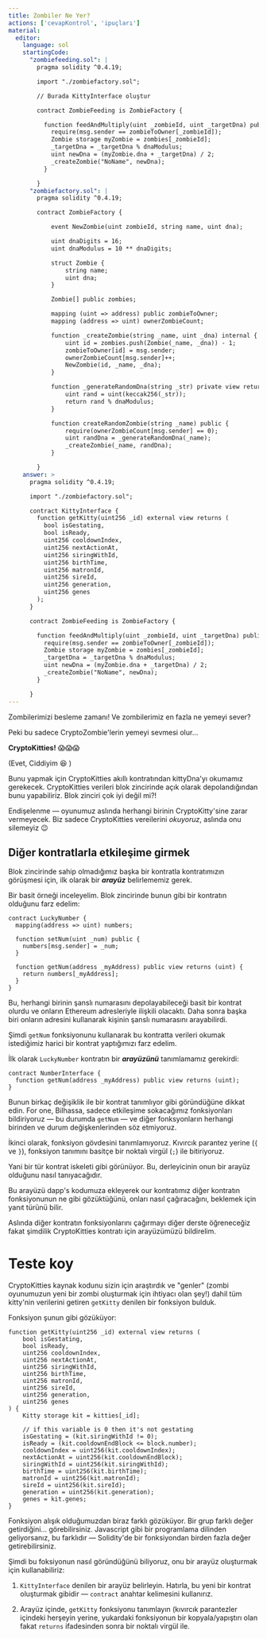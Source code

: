 ```yaml
---
title: Zombiler Ne Yer?
actions: ['cevapKontrol', 'ipuçları']
material:
  editor:
    language: sol
    startingCode:
      "zombiefeeding.sol": |
        pragma solidity ^0.4.19;

        import "./zombiefactory.sol";

        // Burada KittyInterface oluştur

        contract ZombieFeeding is ZombieFactory {

          function feedAndMultiply(uint _zombieId, uint _targetDna) public {
            require(msg.sender == zombieToOwner[_zombieId]);
            Zombie storage myZombie = zombies[_zombieId];
            _targetDna = _targetDna % dnaModulus;
            uint newDna = (myZombie.dna + _targetDna) / 2;
            _createZombie("NoName", newDna);
          }

        }
      "zombiefactory.sol": |
        pragma solidity ^0.4.19;

        contract ZombieFactory {

            event NewZombie(uint zombieId, string name, uint dna);

            uint dnaDigits = 16;
            uint dnaModulus = 10 ** dnaDigits;

            struct Zombie {
                string name;
                uint dna;
            }

            Zombie[] public zombies;

            mapping (uint => address) public zombieToOwner;
            mapping (address => uint) ownerZombieCount;

            function _createZombie(string _name, uint _dna) internal {
                uint id = zombies.push(Zombie(_name, _dna)) - 1;
                zombieToOwner[id] = msg.sender;
                ownerZombieCount[msg.sender]++;
                NewZombie(id, _name, _dna);
            }

            function _generateRandomDna(string _str) private view returns (uint) {
                uint rand = uint(keccak256(_str));
                return rand % dnaModulus;
            }

            function createRandomZombie(string _name) public {
                require(ownerZombieCount[msg.sender] == 0);
                uint randDna = _generateRandomDna(_name);
                _createZombie(_name, randDna);
            }

        }
    answer: >
      pragma solidity ^0.4.19;

      import "./zombiefactory.sol";

      contract KittyInterface {
        function getKitty(uint256 _id) external view returns (
          bool isGestating,
          bool isReady,
          uint256 cooldownIndex,
          uint256 nextActionAt,
          uint256 siringWithId,
          uint256 birthTime,
          uint256 matronId,
          uint256 sireId,
          uint256 generation,
          uint256 genes
        );
      }

      contract ZombieFeeding is ZombieFactory {

        function feedAndMultiply(uint _zombieId, uint _targetDna) public {
          require(msg.sender == zombieToOwner[_zombieId]);
          Zombie storage myZombie = zombies[_zombieId];
          _targetDna = _targetDna % dnaModulus;
          uint newDna = (myZombie.dna + _targetDna) / 2;
          _createZombie("NoName", newDna);
        }

      }
---
```


Zombilerimizi besleme zamanı! Ve zombilerimiz en fazla ne yemeyi sever?

Peki bu sadece CryptoZombie'lerin yemeyi sevmesi olur...

**CryptoKitties!** 😱😱😱

(Evet, Ciddiyim 😆 )

Bunu yapmak için CryptoKitties akıllı kontratından kittyDna'yı okumamız gerekecek. CryptoKitties verileri blok zincirinde açık olarak depolandığından bunu yapabiliriz. Blok zinciri çok iyi değil mi?!

Endişelenme — oyunumuz aslında herhangi birinin CryptoKitty'sine zarar vermeyecek. Biz sadece CryptoKitties vereilerini *okuyoruz*, aslında onu silemeyiz 😉

## Diğer kontratlarla etkileşime girmek

Blok zincirinde sahip olmadığımız başka bir kontratla kontratımızın görüşmesi için, ilk olarak bir **_arayüz_** belirlememiz gerek.

Bir basit örneği inceleyelim. Blok zincirinde bunun gibi bir kontratın olduğunu farz edelim:

```
contract LuckyNumber {
  mapping(address => uint) numbers;

  function setNum(uint _num) public {
    numbers[msg.sender] = _num;
  }

  function getNum(address _myAddress) public view returns (uint) {
    return numbers[_myAddress];
  }
}
```

Bu, herhangi birinin şanslı numarasını depolayabileceği basit bir kontrat olurdu ve onların Ethereum adresleriyle ilişkili olacaktı. Daha sonra başka biri onların adresini kullanarak kişinin şanslı numarasını arayabilirdi.

Şimdi `getNum` fonksiyonunu kullanarak bu kontratta verileri okumak istediğimiz harici bir kontrat yaptığımızı farz edelim.

İlk olarak `LuckyNumber` kontratın bir **_arayüzünü_** tanımlamamız gerekirdi:

```
contract NumberInterface {
  function getNum(address _myAddress) public view returns (uint);
}
```

Bunun birkaç değişiklik ile bir kontrat tanımlıyor gibi göründüğüne dikkat edin. For one, Bilhassa, sadece etkileşime sokacağımız fonksiyonları bildiriyoruz — bu durumda `getNum` — ve diğer fonksyonların herhangi birinden ve durum değişkenlerinden söz etmiyoruz.

İkinci olarak, fonksiyon gövdesini tanımlamıyoruz. Kıvırcık parantez yerine (`{` ve `}`), fonksiyon tanımını basitçe bir noktalı virgül (`;`) ile bitiriyoruz.
 
Yani bir tür kontrat iskeleti gibi görünüyor. Bu, derleyicinin onun bir arayüz olduğunu nasıl tanıyacağıdır.

Bu arayüzü dapp's kodumuza ekleyerek our kontratımız diğer kontratın fonksiyonunun ne gibi gözüktüğünü, onları nasıl çağıracağını, beklemek için yanıt türünü bilir.

Aslında diğer kontratın fonksiyonlarını çağırmayı diğer derste öğreneceğiz fakat şimdilik CryptoKitties kontratı için arayüzümüzü bildirelim.

# Teste koy

CryptoKitties kaynak kodunu sizin için araştırdık ve "genler" (zombi oyunumuzun yeni bir zombi oluşturmak için ihtiyacı olan şey!) dahil tüm kitty'nin verilerini getiren `getKitty` denilen bir fonksiyon bulduk.

Fonksiyon şunun gibi gözüküyor:

```
function getKitty(uint256 _id) external view returns (
    bool isGestating,
    bool isReady,
    uint256 cooldownIndex,
    uint256 nextActionAt,
    uint256 siringWithId,
    uint256 birthTime,
    uint256 matronId,
    uint256 sireId,
    uint256 generation,
    uint256 genes
) {
    Kitty storage kit = kitties[_id];

    // if this variable is 0 then it's not gestating
    isGestating = (kit.siringWithId != 0);
    isReady = (kit.cooldownEndBlock <= block.number);
    cooldownIndex = uint256(kit.cooldownIndex);
    nextActionAt = uint256(kit.cooldownEndBlock);
    siringWithId = uint256(kit.siringWithId);
    birthTime = uint256(kit.birthTime);
    matronId = uint256(kit.matronId);
    sireId = uint256(kit.sireId);
    generation = uint256(kit.generation);
    genes = kit.genes;
}
```

Fonksiyon alışık olduğumuzdan biraz farklı gözüküyor. Bir grup farklı değer getirdiğini... görebilirsiniz. Javascript gibi bir programlama dilinden geliyorsanız, bu farklıdır — Solidity'de bir fonksiyondan birden fazla değer getirebilirsiniz.

Şimdi bu foksiyonun nasıl göründüğünü biliyoruz, onu bir arayüz oluşturmak için kullanabiliriz:

1. `KittyInterface` denilen bir arayüz belirleyin. Hatırla, bu yeni bir kontrat oluşturmak gibidir — `contract` anahtar kelimesini kullanırız.

2. Arayüz içinde, `getKitty` fonksiyonu tanımlayın (kıvırcık parantezler içindeki herşeyin yerine, yukardaki fonksiyonun bir kopyala/yapıştırı olan fakat  `returns` ifadesinden sonra bir noktalı virgül ile. 
